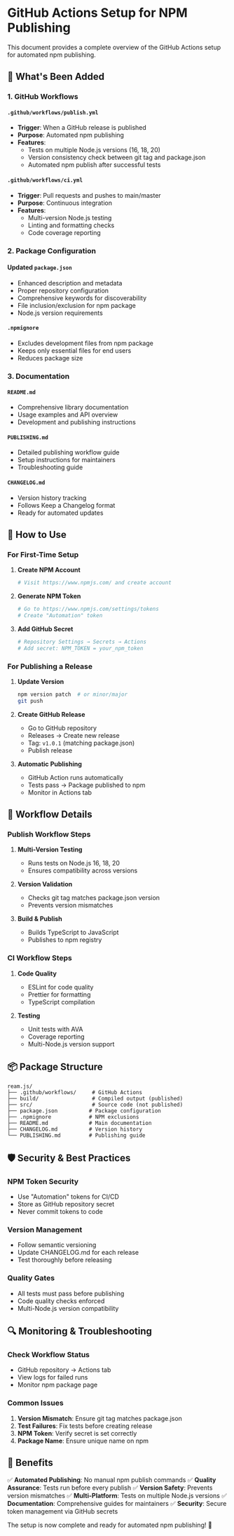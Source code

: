 # GitHub Actions Setup for NPM Publishing

This document provides a complete overview of the GitHub Actions setup for automated npm publishing.

## 🎯 What's Been Added

### 1. GitHub Workflows

#### `.github/workflows/publish.yml`
- **Trigger**: When a GitHub release is published
- **Purpose**: Automated npm publishing
- **Features**:
  - Tests on multiple Node.js versions (16, 18, 20)
  - Version consistency check between git tag and package.json
  - Automated npm publish after successful tests

#### `.github/workflows/ci.yml`
- **Trigger**: Pull requests and pushes to main/master
- **Purpose**: Continuous integration
- **Features**:
  - Multi-version Node.js testing
  - Linting and formatting checks
  - Code coverage reporting

### 2. Package Configuration

#### Updated `package.json`
- Enhanced description and metadata
- Proper repository configuration
- Comprehensive keywords for discoverability
- File inclusion/exclusion for npm package
- Node.js version requirements

#### `.npmignore`
- Excludes development files from npm package
- Keeps only essential files for end users
- Reduces package size

### 3. Documentation

#### `README.md`
- Comprehensive library documentation
- Usage examples and API overview
- Development and publishing instructions

#### `PUBLISHING.md`
- Detailed publishing workflow guide
- Setup instructions for maintainers
- Troubleshooting guide

#### `CHANGELOG.md`
- Version history tracking
- Follows Keep a Changelog format
- Ready for automated updates

## 🚀 How to Use

### For First-Time Setup

1. **Create NPM Account**
   ```bash
   # Visit https://www.npmjs.com/ and create account
   ```

2. **Generate NPM Token**
   ```bash
   # Go to https://www.npmjs.com/settings/tokens
   # Create "Automation" token
   ```

3. **Add GitHub Secret**
   ```bash
   # Repository Settings → Secrets → Actions
   # Add secret: NPM_TOKEN = your_npm_token
   ```

### For Publishing a Release

1. **Update Version**
   ```bash
   npm version patch  # or minor/major
   git push
   ```

2. **Create GitHub Release**
   - Go to GitHub repository
   - Releases → Create new release
   - Tag: `v1.0.1` (matching package.json)
   - Publish release

3. **Automatic Publishing**
   - GitHub Action runs automatically
   - Tests pass → Package published to npm
   - Monitor in Actions tab

## 🔧 Workflow Details

### Publish Workflow Steps

1. **Multi-Version Testing**
   - Runs tests on Node.js 16, 18, 20
   - Ensures compatibility across versions

2. **Version Validation**
   - Checks git tag matches package.json version
   - Prevents version mismatches

3. **Build & Publish**
   - Builds TypeScript to JavaScript
   - Publishes to npm registry

### CI Workflow Steps

1. **Code Quality**
   - ESLint for code quality
   - Prettier for formatting
   - TypeScript compilation

2. **Testing**
   - Unit tests with AVA
   - Coverage reporting
   - Multi-Node.js version support

## 📦 Package Structure

```
ream.js/
├── .github/workflows/     # GitHub Actions
├── build/                 # Compiled output (published)
├── src/                   # Source code (not published)
├── package.json          # Package configuration
├── .npmignore            # NPM exclusions
├── README.md             # Main documentation
├── CHANGELOG.md          # Version history
└── PUBLISHING.md         # Publishing guide
```

## 🛡️ Security & Best Practices

### NPM Token Security
- Use "Automation" tokens for CI/CD
- Store as GitHub repository secret
- Never commit tokens to code

### Version Management
- Follow semantic versioning
- Update CHANGELOG.md for each release
- Test thoroughly before releasing

### Quality Gates
- All tests must pass before publishing
- Code quality checks enforced
- Multi-Node.js version compatibility

## 🔍 Monitoring & Troubleshooting

### Check Workflow Status
- GitHub repository → Actions tab
- View logs for failed runs
- Monitor npm package page

### Common Issues
1. **Version Mismatch**: Ensure git tag matches package.json
2. **Test Failures**: Fix tests before creating release
3. **NPM Token**: Verify secret is set correctly
4. **Package Name**: Ensure unique name on npm

## 🎉 Benefits

✅ **Automated Publishing**: No manual npm publish commands
✅ **Quality Assurance**: Tests run before every publish
✅ **Version Safety**: Prevents version mismatches
✅ **Multi-Platform**: Tests on multiple Node.js versions
✅ **Documentation**: Comprehensive guides for maintainers
✅ **Security**: Secure token management via GitHub secrets

The setup is now complete and ready for automated npm publishing! 🚀
